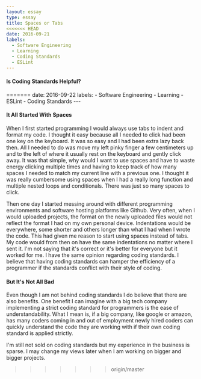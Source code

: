 ```yaml
---
layout: essay
type: essay
title: Spaces or Tabs
<<<<<<< HEAD
date: 2016-09-21
labels:
  - Software Engineering
  - Learning
  - Coding Standards
  - ESLint
---
```


<h4>Is Coding Standards Helpful?</h4>
=======
date: 2016-09-22
labels:
  - Software Engineering
  - Learning
  - ESLint
  - Coding Standards
---

<h4>It All Started With Spaces</h4>

When I first started programming I would always use tabs to indent and format my code.  I thought it easy because all I needed to click had been one key on the keyboard.  It was so easy and I had been extra lazy back then.  All I needed to do was move my left pinky finger a few centimeters up and to the left of where it usually rest on the keyboard and gently click away.  It was that simple, why would I want to use spaces and have to waste energy clicking multiple times and having to keep track of how many spaces I needed to match my current line with a previous one.  I thought it was really cumbersome using spaces when I had a really long function and multiple nested loops and conditionals.  There was just so many spaces to click.

Then one day I started messing around with different programming environments and software hosting platforms like Github.  Very often, when I would uploaded projects, the format on the newly uploaded files would not reflect the format I had on my own personal device.  Indentations would be everywhere, some shorter and others longer than what I had when I wrote the code.  This had given me reason to start using spaces instead of tabs.  My code would from then on have the same indentations no matter where I sent it.  I'm not saying that it's correct or it's better for everyone but it worked for me.  I have the same opinion regarding coding standards.  I believe that having coding standards can hamper the efficiency of a programmer if the standards conflict with their style of coding.

<h4>But It's Not All Bad</h4>

Even though I am not behind coding standards I do believe that there are also benefits.  One benefit I can imagine with a big tech company implementing a strict coding standard for programmers is the ease of understandability.  What I mean is, if a big company, like google or amazon, has many coders coming in and out of employment newly hired coders can quickly understand the code they are working with if their own coding standard is applied strictly.

I'm still not sold on coding standards but my experience in the business is sparse.  I may change my views later when I am working on bigger and bigger projects.
>>>>>>> origin/master
